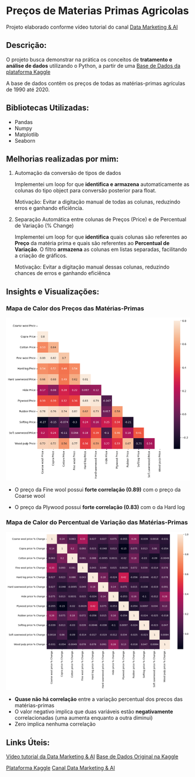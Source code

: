 # Preços de Materias Primas Agricolas

Projeto elaborado conforme vídeo tutorial do canal [Data Marketing & AI](https://www.youtube.com/watch?v=Lv-Z2TE-usI)

## Descrição: 
O projeto busca demonstrar na prática os conceitos de **tratamento e análise de dados** utilizando o Python, a partir de uma [Base de Dados da plataforma Kaggle](https://www.kaggle.com/datasets/kianwee/agricultural-raw-material-prices-19902020)

A base de dados contêm os preços de todas as matérias-primas agrículas de 1990 até 2020.

## Bibliotecas Utilizadas: 
 - Pandas
 - Numpy
 - Matplotlib
 - Seaborn

## Melhorias realizadas por mim:

1. Automação da conversão de tipos de dados

    Implementei um loop for que **identifica e armazena** automaticamente as colunas do tipo object para conversão posterior para float.

    Motivação:
    Evitar a digitação manual de todas as colunas, reduzindo erros e ganhando eficiência.

2. Separação Automática entre colunas de Preços (Price) e de Percentual de Variação (% Change)

    Implementei um loop for que **identifica** quais colunas são referentes ao **Preço** da matéria prima e quais são referentes ao **Percentual de Variação**.
    O filtro **armazena** as colunas em listas separadas, facilitando a criação de gráficos.

    Motivação:
    Evitar a digitação manual dessas colunas, reduzindo chances de erros e ganhando eficiênca


## Insights e Visualizações:

### Mapa de Calor dos Preços das Matérias-Primas
![Mapa de calor](heatmap.png)

 - O preço da Fine wool possui **forte correlação (0.89)** com o preço da Coarse wool

 - O preço da Plywood possui **forte correlação (0.83)** com o da Hard log

### Mapa de Calor do Percentual de Variação das Matérias-Primas

![Mapa de calor - percentual](heatmap_change.png)

 - **Quase não há correlação** entre a variação percentual dos precos das matérias-primas
  - O valor negativo implica que duas variáveis estão **negativamente** correlacionadas (uma aumenta enquanto a outra diminui)
  - Zero implica nenhuma correlação 


## Links Úteis: 

[Vídeo tutorial da Data Marketing & AI](https://www.youtube.com/watch?v=Lv-Z2TE-usI)
[Base de Dados Original na Kaggle](https://www.kaggle.com/datasets/kianwee/agricultural-raw-material-prices-19902020)

[Plataforma Kaggle](https://www.kaggle.com/)
[Canal Data Marketing & AI](https://www.youtube.com/@DataMarketing)